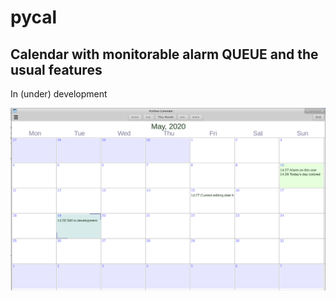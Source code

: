 # pycal

## Calendar with monitorable alarm QUEUE and the usual features

In (under) development

![Screen shot o pycal](pycal_screen.png "PyCal Screen Shot")



















